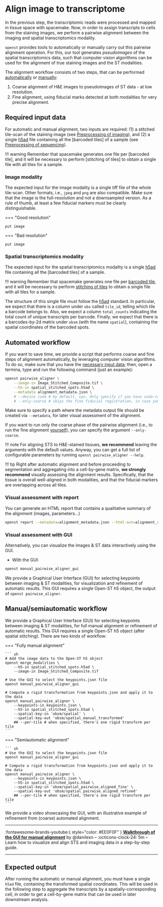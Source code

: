 # Align image to transcriptome
In the previous step, the transcriptomic reads were processed and mapped in tissue space with spacemake.
Now, in order to assign transcripts to cells from the staining images, we perform a pairwise alignment 
between the imaging and spatial transcriptomics modality.

`openst` provides tools to automatically or manually carry out this pairwise alignment operation. For this,
our tool generates *pseudoimages* of the spatial transcriptomics data, such that computer vision algorithms
can be used for the alignment of true staining images and the ST modalities.

The alignment workflow consists of two steps, that can be performed [automatically] or [manually]:

1. Coarse alignment of H&E images to pseudoimages of ST data - at low resolution.
2. Fine alignment, using fiducial marks detected at both modalities for very precise alignment.

[automatically]: #automated-workflow
[manually]: #manual-workflow

## Required input data
For automatic and manual alignment, two inputs are required: (1) a stitched tile-scan of 
the staining image (see [Preprocessing of imaging](preprocessing_imaging.md)), and (2) a
single [h5ad] file containing all the [barcoded tiles] of a sample 
(see [Preprocessing of sequencing](preprocessing_sequencing.md)). 

!!! warning
    Remember that spacemake generates one file per [barcoded tile], 
    and it will be necessary to perform [stitching of tiles] to
    obtain a single file with all tiles for a sample.

### Image modality
The expected input for the image modality is a single tiff file of the whole tile-scan.
Other formats, i.e., `jpeg` and `png` are also compatible. Make sure that the image is the full-resolution
and not a downsampled version. As a rule of thumb, at least a few fiducial markers must be clearly distinguishable.

=== "Good resolution"

    put image

=== "Bad resolution"

    put image

### Spatial transcriptomics modality
The expected input for the spatial transcriptomics modality is a single [h5ad] file containing all
the [barcoded tiles] of a sample. 

!!! warning
    Remember that spacemake generates one file per [barcoded tile](preprocessing_sequencing.md#flow-cell-related-terms), and it will be necessary to perform
    [stitching of tiles](preprocessing_sequencing.md#global-spatial-coordinates-tile-stitching) to obtain a single file with all tiles for a sample.

The structure of this single file must follow the [h5ad] standard. In particular, we expect that there is a
column under `obs` called `tile_id`, telling which tile a barcode belongs to. Also, we expect a column 
`total_counts` indicating the total count of unique transcripts per barcode. Finally, we expect that there is
a barcodes-by-2d matrix under `obsm` (with the name `spatial`), containing the spatial coordinates of the barcoded
spots.

[h5ad]: https://anndata.readthedocs.io/en/latest/fileformat-prose.html

## Automated workflow
If you want to save time, we provide a script that performs coarse and fine steps of alignment 
automatically, by leveraging computer vision algorithms. To do so, make sure that you have the [necessary
input data](#required-input-data); then, open a termina, type and run the following command (just an example):

```bash
openst pairwise_aligner \
    --image-in Image_Stitched_Composite.tif \
    --h5-in spatial_stitched_spots.h5ad \
    --metadata alignment_metadata.json \
    # --device cuda # by default, cpu. Only specify if you have cuda-compatible GPU
    # --only-coarse # skips the fine fiducial registration, in case you want to do that manually
```

Make sure to specify a path where the metadata output file 
should be created via `--metadata`, for later visual assessment of the alignment.

If you want to run only the coarse phase of the pairwise alignment (i.e., to run the fine
alignment [yourself](#manual-workflow)), you can specify the argument `--only-coarse`.

!!! note
    For aligning STS to H&E-stained tissues, **we recommend** leaving the arguments with the default values. 
    Anyway, you can get a full list of configurable parameters by running `openst pairwise_aligner --help`.

!!! tip
    Right after automatic alignment and before
    proceeding to segmentation and aggregating into a cell-by-gene matrix,
    **we strongly recommend** visually assessing the alignment results. Specifically, that
    the tissue is overall well-aligned in both modalities, and that the fiducial markers are
    overlapping across all tiles.

### Visual assessment with report
You can generate an HTML report that contains a qualitative summary of the alignment (images, parameters...)

```sh
openst report --metadata=alignment_metadata.json --html-out=alignment_report.html
```

### Visual assessment with GUI
Alternatively, you can visualize the images & ST data interactively using the GUI.
- With the GUI:
```sh
openst manual_pairwise_aligner_gui
```

We provide a Graphical User Interface (GUI) for selecting keypoints between imaging & ST modalities, 
for visualization and refinement of automatic results. This GUI requires a single Open-ST h5 object,
the output of `openst pairwise_aligner`.

## Manual/semiautomatic workflow
We provide a Graphical User Interface (GUI) for selecting keypoints between imaging & ST modalities, 
for full manual alignment or refinement of automatic results. This GUI requires a single Open-ST h5 object
(after spatial stitching). There are two kinds of workflow:

=== "Fully manual alignment"

    ``` sh
    # Add the image data to the Open-ST h5 object
    openst merge_modalities \
        --h5-in spatial_stitched_spots.h5ad \
        --image-in Image_Stitched_Composite.tif

    # Use the GUI to select the keypoints.json file
    openst manual_pairwise_aligner_gui

    # Compute a rigid transformation from keypoints.json and apply it to the data
    openst manual_pairwise_aligner \
        --keypoints-in keypoints.json \
        --h5-in spatial_stitched_spots.h5ad \
        --spatial-key-in 'obsm/spatial' \
        --spatial-key-out 'obsm/spatial_manual_transformed'
        ## --per-tile # when specified, there's one rigid transform per tile
    ```

=== "Semiautomatic alignment"

    ``` sh
    # Use the GUI to select the keypoints.json file
    openst manual_pairwise_aligner_gui

    # Compute a rigid transformation from keypoints.json and apply it to the data
    openst manual_pairwise_aligner \
        --keypoints-in keypoints.json \
        --h5-in spatial_stitched_spots.h5ad \
        --spatial-key-in 'obsm/spatial_pairwise_aligned_fine' \
        --spatial-key-out 'obsm/spatial_pairwise_aligned_refined'
        ## --per-tile # when specified, there's one rigid transform per tile
    ```

We provide a video showcasing the GUI, with an illustrative example of refinement from (coarse) automated alignment.

---

:fontawesome-brands-youtube:{ style="color: #EE0F0F" }
__[Walkthrough of the GUI for manual alignment]__ by @danilexn – :octicons-clock-24:
5m – Learn how to visualize and align STS and imaging data in a step-by-step guide.

  [Walkthrough of the GUI for manual alignment]: https://www.youtube.com

---

## Expected output
After running the automatic or manual alignment, you must have a single `h5ad` file, containing the transformed spatial coordinates.
This will be used in the following step to aggregate the transcripts by a spatially-corresponding cell, in order to get a cell-by-gene
matrix that can be used in later downstream analysis.